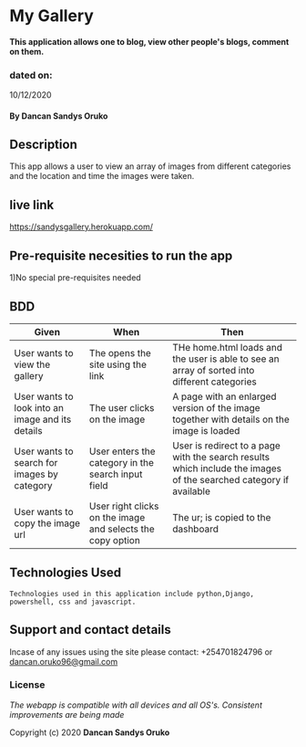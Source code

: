 # My Gallery

####  This application allows one to blog, view other people's blogs, comment on them.

### dated on:
10/12/2020

#### By **Dancan Sandys Oruko**

## Description
This app allows a user to view an array of images from different categories and the location and time the images were taken.
## live link
https://sandysgallery.herokuapp.com/

## Pre-requisite necesities to run the app

1)No special pre-requisites needed


## BDD

|Given | When | Then|
|------|-----------|-------|
|User wants to view the gallery|The opens the site using the link| THe home.html loads and the user is able to see an array of sorted into different categories|
|User wants to look into an image and its details| The user clicks on the image|A page with an enlarged version of the image together with details on the image is loaded|
|User wants to search for images by category| User enters the category in the search input field|User is redirect to a page with the search results which include the images of the searched category if available|
|User wants to copy the image url| User right clicks on the image and selects the copy option|The ur; is copied to the dashboard | 



## Technologies Used

    Technologies used in this application include python,Django, powershell, css and javascript.

## Support and contact details
Incase of any issues using the site please contact: +254701824796 or dancan.oruko96@gmail.com


### License
*The webapp is compatible with all devices and all OS's. Consistent improvements are being made*

Copyright (c) 2020 **Dancan Sandys Oruko**